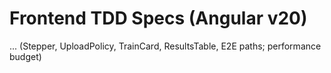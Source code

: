 
# Frontend TDD Specs (Angular v20)
... (Stepper, UploadPolicy, TrainCard, ResultsTable, E2E paths; performance budget)
